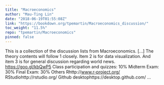 ```yaml
---
title: "Macroeconomics"
author: "Mau-Ting Lin"
date: "2018-06-19T01:55:08Z"
link: "https://bookdown.org/tpemartin/Macroeconomics_discussion/"
toc_weight: "11.5%"
repo: "tpemartin/Macroeconomics"
pinned: false
---
```


This is a collection of the discussion lists from Macroeconomics. [...] The theory contents will follow 1 closely. Item 2 is for data visualization. And item 3 is for general discussion regarding world news. https://goo.gl/kbQwP5 Class participation and quizzes: 10% Midterm Exam: 30% Final Exam: 30% Others Rhttp://www.r-project.org/ RStudiohttp://rstudio.org/ Github desktophttps://desktop.github.com/ ...
